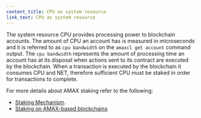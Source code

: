 ```yaml
---
content_title: CPU as system resource
link_text: CPU as system resource
---
```


The system resource CPU provides processing power to blockchain accounts. The amount of CPU an account has is measured in microseconds and it is referred to as `cpu bandwidth` on the `amaxcl get account` command output. The `cpu bandwidth` represents the amount of processing time an account has at its disposal when actions sent to its contract are executed by the blockchain. When a transaction is executed by the blockchain it consumes CPU and NET, therefore sufficient CPU must be staked in order for transactions to complete.

For more details about AMAX staking refer to the following:
* [Staking Mechanism](https://developers.eos.io/welcome/latest/overview/technical_features#staking-mechanism).
* [Staking on AMAX-based blockchains](05_stake.md)